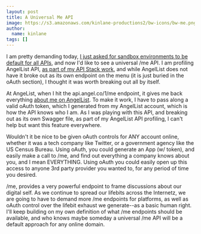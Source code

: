 ```yaml
---
layout: post
title: A Universal Me API
image: https://s3.amazonaws.com/kinlane-productions2/bw-icons/bw-me.png
author:
  name: kinlane
tags: []
---
```

I am pretty demanding today, [I just asked for sandbox environments to be default for all APIs](http://apievangelist.com/2015/07/11/i-wish-all-apis-had-sandbox-environment-by-default/), and now I'd like to see a universal /me API. I am profiling AngelList API, [as part of my API Stack work](http://theapistack.com/), and while AngelList does not have it broke out as its own endpoint on the menu (it is just buried in the oAuth section), I thought it was worth breaking out all by itself.

At AngeList, when I hit the api.angel.co/1/me endpoint, it gives me back everything [about me on AngelList](https://angel.co/kinlane). To make it work, I have to pass along a valid oAuth token, which I generated from my AngelList account, which is how the API knows who I am. As I was playing with this API, and breaking out as its own Swagger file, as part of my AngelList API profiling, I can't help but want this feature everywhere.

Wouldn't it be nice to be given oAuth controls for ANY account online, whether it was a tech company like Twitter, or a government agency like the US Census Bureau. Using oAuth, you could generate an App (w/ token), and easily make a call to /me, and find out everything a company knows about you, and I mean EVERYTHING. Using oAuth you could easily open up this access to anyone 3rd party provider you wanted to, for any period of time you desired.

/me, provides a very powerful endpoint to frame discussions about our digital self. As we continue to spread our lifebits across the Internetz, we are going to have to demand more /me endpoints for platforms, as well as oAuth control over the lifebit exhaust we generate--as a basic human right. I'll keep building on my own definition of what /me endpoints should be available, and who knows maybe someday a universal /me API will be a default approach for any online domain.